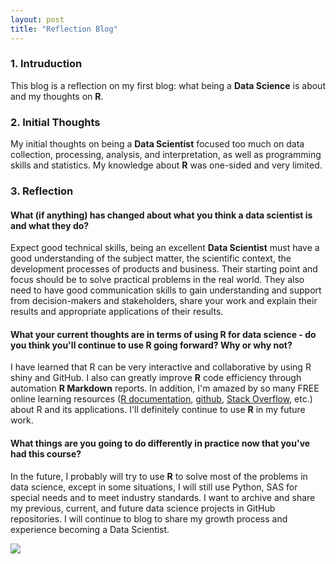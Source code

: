 ```yaml
---
layout: post
title: "Reflection Blog"
---
```


### 1. Intruduction        

This blog is a reflection on my first blog: what being a **Data Science** is about and my thoughts on **R**.      

### 2. Initial Thoughts       

My initial thoughts on being a **Data Scientist** focused too much on data collection, processing, analysis, and interpretation, as well as programming skills and statistics. My knowledge about **R** was one-sided and very limited.     

### 3. Reflection          

#### What (if anything) has changed about what you think a data scientist is and what they do?    
Expect good technical skills, being an excellent **Data Scientist** must have a good understanding of the subject matter, the scientific context, the development processes of products and business. Their starting point and focus should be to solve practical problems in the real world. They also need to have good communication skills to gain understanding and support from decision-makers and stakeholders, share your work and explain their results and appropriate applications of their results.      

#### What your current thoughts are in terms of using R for data science - do you think you'll continue to use R going forward?  Why or why not?    
I have learned that R can be very interactive and collaborative by using R shiny and GitHub. I also can greatly improve **R** code efficiency through automation **R Markdown** reports. In addition, I'm amazed by so many FREE online learning resources ([R documentation](https://www.r-project.org/other-docs.html), [github](https://github.com/), [Stack Overflow](https://stackoverflow.com/), etc.) about R and its applications. I'll definitely continue to use **R** in my future work.    

#### What things are you going to do differently in practice now that you've had this course?          
In the future, I probably will try to use **R** to solve most of the problems in data science, except in some situations, I will still use Python, SAS for special needs and to meet industry standards. I want to archive and share my previous, current, and future data science projects in GitHub repositories. I will continue to blog to share my growth process and experience becoming a Data Scientist.    


![](https://raw.githubusercontent.com/Xingli-Ma/Xingli-Ma.github.io/master/images/data-science.jpg)

